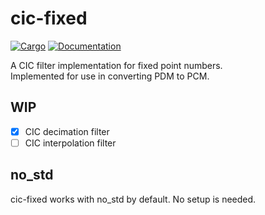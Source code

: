 # cic-fixed

[![Cargo](https://img.shields.io/crates/v/cic-fixed.svg)](https://crates.io/crates/cic-fixed)
[![Documentation](https://docs.rs/cic-fixed/badge.svg)](https://docs.rs/cic-fixed)

A CIC filter implementation for fixed point numbers.  
Implemented for use in converting PDM to PCM.  

## WIP

- [x] CIC decimation filter
- [ ] CIC interpolation filter

## no_std

cic-fixed works with no_std by default.
No setup is needed.  
